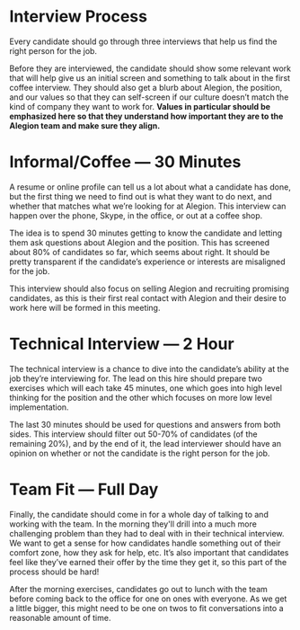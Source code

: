 # Interview Process

Every candidate should go through three interviews that help us find the right person for the job.

Before they are interviewed, the candidate should show some relevant work that will help give us an initial screen and something to talk about in the first coffee interview. They should also get a blurb about Alegion, the position, and our values so that they can self-screen if our culture doesn’t match the kind of company they want to work for. **Values in particular should be emphasized here so that they understand how important they are to the Alegion team and make sure they align.**

# Informal/Coffee — 30 Minutes

A resume or online profile can tell us a lot about what a candidate has done, but the first thing we need to find out is what they want to do next, and whether that matches what we’re looking for at Alegion. This interview can happen over the phone, Skype, in the office, or out at a coffee shop.

The idea is to spend 30 minutes getting to know the candidate and letting them ask questions about Alegion and the position. This has screened about 80% of candidates so far, which seems about right. It should be pretty transparent if the candidate’s experience or interests are misaligned for the job.

This interview should also focus on selling Alegion and recruiting promising candidates, as this is their first real contact with Alegion and their desire to work here will be formed in this meeting.

# Technical Interview — 2 Hour

The technical interview is a chance to dive into the candidate’s ability at the job they’re interviewing for. The lead on this hire should prepare two exercises which will each take 45 minutes, one which goes into high level thinking for the position and the other which focuses on more low level implementation.

The last 30 minutes should be used for questions and answers from both sides. This interview should filter out 50-70% of candidates (of the remaining 20%), and by the end of it, the lead interviewer should have an opinion on whether or not the candidate is the right person for the job.

# Team Fit — Full Day

Finally, the candidate should come in for a whole day of talking to and working with the team. In the morning they'll drill into a much more challenging problem than they had to deal with in their technical interview. We want to get a sense for how candidates handle something out of their comfort zone, how they ask for help, etc. It’s also important that candidates feel like they’ve earned their offer by the time they get it, so this part of the process should be hard!

After the morning exercises, candidates go out to lunch with the team before coming back to the office for one on ones with everyone. As we get a little bigger, this might need to be one on twos to fit conversations into a reasonable amount of time.
